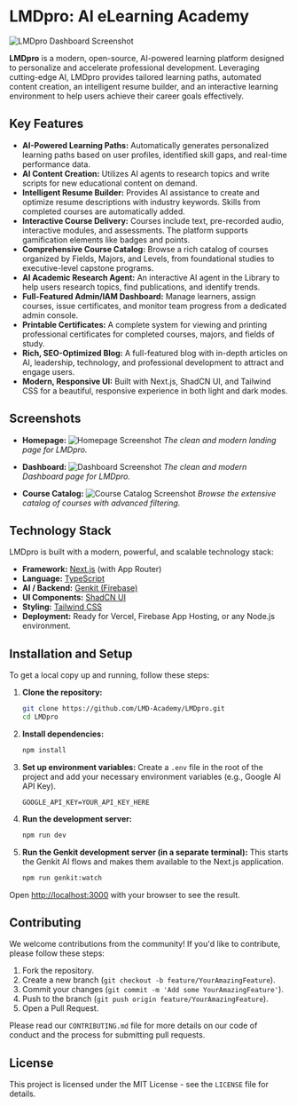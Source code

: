 
# LMDpro: AI eLearning Academy

![LMDpro Dashboard Screenshot](/screenshots/dashboard.png)

**LMDpro** is a modern, open-source, AI-powered learning platform designed to personalize and accelerate professional development. Leveraging cutting-edge AI, LMDpro provides tailored learning paths, automated content creation, an intelligent resume builder, and an interactive learning environment to help users achieve their career goals effectively.

## Key Features

-   **AI-Powered Learning Paths:** Automatically generates personalized learning paths based on user profiles, identified skill gaps, and real-time performance data.
-   **AI Content Creation:** Utilizes AI agents to research topics and write scripts for new educational content on demand.
-   **Intelligent Resume Builder:** Provides AI assistance to create and optimize resume descriptions with industry keywords. Skills from completed courses are automatically added.
-   **Interactive Course Delivery:** Courses include text, pre-recorded audio, interactive modules, and assessments. The platform supports gamification elements like badges and points.
-   **Comprehensive Course Catalog:** Browse a rich catalog of courses organized by Fields, Majors, and Levels, from foundational studies to executive-level capstone programs.
-   **AI Academic Research Agent:** An interactive AI agent in the Library to help users research topics, find publications, and identify trends.
-   **Full-Featured Admin/IAM Dashboard:** Manage learners, assign courses, issue certificates, and monitor team progress from a dedicated admin console.
-   **Printable Certificates:** A complete system for viewing and printing professional certificates for completed courses, majors, and fields of study.
-   **Rich, SEO-Optimized Blog:** A full-featured blog with in-depth articles on AI, leadership, technology, and professional development to attract and engage users.
-   **Modern, Responsive UI:** Built with Next.js, ShadCN UI, and Tailwind CSS for a beautiful, responsive experience in both light and dark modes.

## Screenshots

-   **Homepage:**
    ![Homepage Screenshot](/screenshots/homepage.png)
    *The clean and modern landing page for LMDpro.*

-   **Dashboard:**
    ![Dashboard Screenshot](/screenshots/dashboard.png)
    *The clean and modern Dashboard page for LMDpro.*    

-   **Course Catalog:**
    ![Course Catalog Screenshot](/screenshots/catalog.png)
    *Browse the extensive catalog of courses with advanced filtering.*

## Technology Stack

LMDpro is built with a modern, powerful, and scalable technology stack:

-   **Framework:** [Next.js](https://nextjs.org/) (with App Router)
-   **Language:** [TypeScript](https://www.typescriptlang.org/)
-   **AI / Backend:** [Genkit (Firebase)](https://firebase.google.com/docs/genkit)
-   **UI Components:** [ShadCN UI](https://ui.shadcn.com/)
-   **Styling:** [Tailwind CSS](https://tailwindcss.com/)
-   **Deployment:** Ready for Vercel, Firebase App Hosting, or any Node.js environment.

## Installation and Setup

To get a local copy up and running, follow these steps:

1.  **Clone the repository:**
    ```sh
    git clone https://github.com/LMD-Academy/LMDpro.git
    cd LMDpro
    ```

2.  **Install dependencies:**
    ```sh
    npm install
    ```

3.  **Set up environment variables:**
    Create a `.env` file in the root of the project and add your necessary environment variables (e.g., Google AI API Key).
    ```env
    GOOGLE_API_KEY=YOUR_API_KEY_HERE
    ```

4.  **Run the development server:**
    ```sh
    npm run dev
    ```

5.  **Run the Genkit development server (in a separate terminal):**
    This starts the Genkit AI flows and makes them available to the Next.js application.
    ```sh
    npm run genkit:watch
    ```

Open [http://localhost:3000](http://localhost:3000) with your browser to see the result.

## Contributing

We welcome contributions from the community! If you'd like to contribute, please follow these steps:

1.  Fork the repository.
2.  Create a new branch (`git checkout -b feature/YourAmazingFeature`).
3.  Commit your changes (`git commit -m 'Add some YourAmazingFeature'`).
4.  Push to the branch (`git push origin feature/YourAmazingFeature`).
5.  Open a Pull Request.

Please read our `CONTRIBUTING.md` file for more details on our code of conduct and the process for submitting pull requests.

## License

This project is licensed under the MIT License - see the `LICENSE` file for details.

